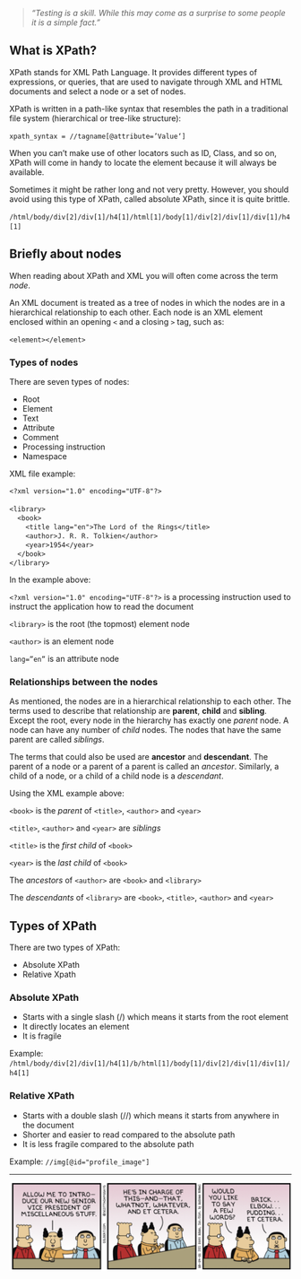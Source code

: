 > *“Testing is a skill. While this may come as a surprise to some people it is a simple fact.”*


## What is XPath?
XPath stands for XML Path Language. It provides different types of expressions, or queries, that are used to navigate through XML and HTML documents and select a node or a set of nodes.

XPath is written in a path-like syntax that resembles the path in a traditional file system (hierarchical or tree-like structure):

`xpath_syntax = //tagname[@attribute=’Value‘]`

When you can’t make use of other locators such as ID, Class, and so on, XPath will come in handy to locate the element because it will always be available.

Sometimes it might be rather long and not very pretty. However, you should avoid using this type of XPath, called absolute XPath, since it is quite brittle.

`/html/body/div[2]/div[1]/h4[1]/html[1]/body[1]/div[2]/div[1]/div[1]/h4[1]`



## Briefly about nodes
When reading about XPath and XML you will often come across the term *node*.

An XML document is treated as a tree of nodes in which the nodes are in a hierarchical relationship to each other. Each node is an XML element enclosed within an opening `<` and a closing `>` tag, such as:

`<element></element>`
 
### Types of nodes

There are seven types of nodes:

- Root
- Element
- Text
- Attribute
- Comment
- Processing instruction
- Namespace
 
XML file example:

```
<?xml version="1.0" encoding="UTF-8"?>
 
<library>
  <book>
    <title lang="en">The Lord of the Rings</title>
    <author>J. R. R. Tolkien</author>
    <year>1954</year>
  </book>
</library>
```

In the example above:

`<?xml version="1.0" encoding="UTF-8"?>` is a processing instruction used to instruct the application how to read the document

`<library>` is the root (the topmost) element node

`<author>` is an element node

`lang=”en”` is an attribute node


### Relationships between the nodes
As mentioned, the nodes are in a hierarchical relationship to each other. The terms used to describe that relationship are **parent**, **child** and **sibling**. Except the root, every node in the hierarchy has exactly one *parent* node. A node can have any number of *child* nodes. The nodes that have the same parent are called *siblings*.

The terms that could also be used are **ancestor** and **descendant**. The parent of a node or a parent of a parent is called an *ancestor*. Similarly, a child of a node, or a child of a child node is a *descendant*.

Using the XML example above:

`<book>` is the *parent* of `<title>`, `<author>` and `<year>`

`<title>`, `<author>` and `<year>` are *siblings*

`<title>` is the *first child* of `<book>`

`<year>` is the *last child* of `<book>`


The *ancestors* of `<author>` are `<book>` and `<library>`

The *descendants* of `<library>` are `<book>`, `<title>`, `<author>` and `<year>`



## Types of XPath

There are two types of XPath:

 - Absolute XPath
 - Relative Xpath

### Absolute XPath
 - Starts with a single slash (/) which means it starts from the root element
 - It directly locates an element
 - It is fragile

Example: `/html/body/div[2]/div[1]/h4[1]/b/html[1]/body[1]/div[2]/div[1]/div[1]/h4[1]`

### Relative XPath
 - Starts with a double slash (//) which means it starts from anywhere in the document
 - Shorter and easier to read compared to the absolute path
 - It is less fragile compared to the absolute path

Example: `//img[@id="profile_image"]`


---


![dilbert_selenium_xpath.png](/img/dilbert_selenium_xpath.png)